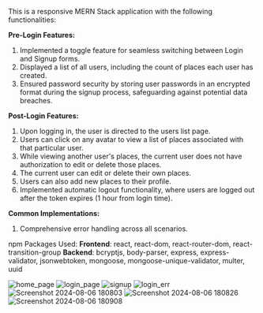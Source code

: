 This is a responsive MERN Stack application with the following functionalities:

**Pre-Login Features:**
1. Implemented a toggle feature for seamless switching between Login and Signup forms.
2. Displayed a list of all users, including the count of places each user has created.
3. Ensured password security by storing user passwords in an encrypted format during the signup process, safeguarding against potential data breaches.

**Post-Login Features:**
1. Upon logging in, the user is directed to the users list page.
2. Users can click on any avatar to view a list of places associated with that particular user.
3. While viewing another user's places, the current user does not have authorization to edit or delete those places.
4. The current user can edit or delete their own places.
5. Users can also add new places to their profile.
6. Implemented automatic logout functionality, where users are logged out after the token expires (1 hour from login time).

**Common Implementations:**
1. Comprehensive error handling across all scenarios.

npm Packages Used:
**Frontend**: react, react-dom, react-router-dom, react-transition-group
**Backend**: bcryptjs, body-parser, express, express-validator, jsonwebtoken, mongoose, mongoose-unique-validator, multer, uuid

![home_page](https://github.com/user-attachments/assets/91a7e861-acc0-4947-95dc-2c8521c8228a)
![login_page](https://github.com/user-attachments/assets/b36dd69a-ebaf-46c8-8350-f25d57118846)
![signup](https://github.com/user-attachments/assets/e1ae7a7f-b9ae-40aa-a0db-5741a544c25f)
![login_err](https://github.com/user-attachments/assets/236708b8-9276-4983-9463-2c2ed68f6396)
![Screenshot 2024-08-06 180803](https://github.com/user-attachments/assets/3785fd6f-39ab-4c81-a7a1-37963dbd3fb5)
![Screenshot 2024-08-06 180826](https://github.com/user-attachments/assets/5d8ae579-de01-4d9e-829b-eafeb8a15b8b)
![Screenshot 2024-08-06 180908](https://github.com/user-attachments/assets/a9a07029-de87-47d1-b056-9e5f3fe22c7d)


